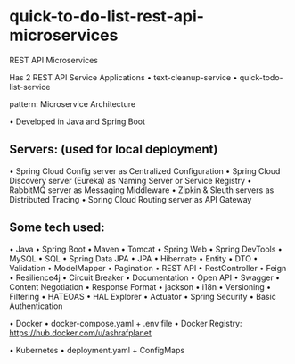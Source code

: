 # quick-to-do-list-rest-api-microservices

REST API Microservices

Has 2 REST API Service Applications
• text-cleanup-service
• quick-todo-list-service

pattern: Microservice Architecture

• Developed in Java and Spring Boot

Servers: (used for local deployment)
---------
• Spring Cloud Config server as Centralized Configuration
• Spring Cloud Discovery server (Eureka) as Naming Server or Service Registry
• RabbitMQ server as Messaging Middleware
• Zipkin & Sleuth servers as Distributed Tracing
• Spring Cloud Routing server as API Gateway

Some tech used:
---------------
• Java • Spring Boot • Maven • Tomcat • Spring Web • Spring DevTools
• MySQL • SQL • Spring Data JPA • JPA • Hibernate • Entity • DTO • Validation • ModelMapper • Pagination
• REST API • RestController • Feign • Resilience4j • Circuit Breaker
• Documentation • Open API • Swagger
• Content Negotiation • Response Format • jackson • i18n
• Versioning
• Filtering
• HATEOAS • HAL Explorer • Actuator
• Spring Security • Basic Authentication

• Docker • docker-compose.yaml + .env file • Docker Registry: https://hub.docker.com/u/ashrafplanet

• Kubernetes • deployment.yaml + ConfigMaps
